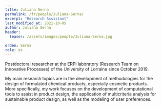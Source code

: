 ```yaml
---
title: Juliana Serna
permalink: /fr/people/Juliana-Serna/
excerpt: "Research Assistant"
last_modified_at: 2021-10-05
author: Juliana Serna
header:
  teaser: /assets/images/people/Juliana-Serna.jpg

orden: Serna
role: ex
---
```


Postdoctoral researcher at the ERPI laboratory (Research Team on Innovative Processes) of the University of Lorraine since October 2019.

My main research topics are in the development of methodologies for the design of formulated chemical products, especially cosmetic products. More specifically, my work focuses on the development of computational tools to assist in product design, the application of multicriteria analysis for sustainable product design, as well as the modeling of user preferences.

